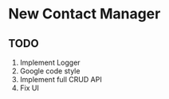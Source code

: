 # New Contact Manager

## TODO
1. Implement Logger
2. Google code style
3. Implement full CRUD API
4. Fix UI